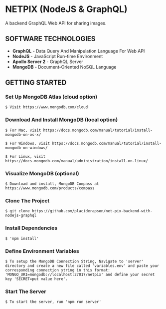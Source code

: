 # NETPIX (NodeJS & GraphQL)

A backend GraphQL Web API for sharing images.

## SOFTWARE TECHNOLOGIES

- **GraphQL** - Data Query And Manipulation Language For Web API
- **NodeJS** - JavaScript Run-time Environment
- **Apollo Server 2** - GraphQL Server
- **MongoDB** - Document-Oriented NoSQL Language

## GETTING STARTED

### Set Up MongoDB Atlas (cloud option)

```
$ Visit https://www.mongodb.com/cloud
```

### Download And Install MongoDB (local option)

```
$ For Mac, visit https://docs.mongodb.com/manual/tutorial/install-mongodb-on-os-x/
```

```
$ For Windows, visit https://docs.mongodb.com/manual/tutorial/install-mongodb-on-windows/
```

```
$ For Linux, visit https://docs.mongodb.com/manual/administration/install-on-linux/
```

### Visualize MongoDB (optional)

```
$ Download and install, MongoDB Compass at https://www.mongodb.com/products/compass
```

### Clone The Project

```
$ git clone https://github.com/placiderapson/net-pix-backend-with-nodejs-graphql
```

### Install Dependencies

```
$ 'npm install'
```

### Define Environment Variables

```
$ To setup the MongoDB Connection String, Navigate to 'server' directory and create a new file called 'variables.env' and paste your corresponding connection string in this format: 'MONGO_URI=mongodb://localhost:27017/netpix' and define your secret key 'SECRET=put value here'.
```

### Start The Server

```
$ To start the server, run 'npm run server'
```
